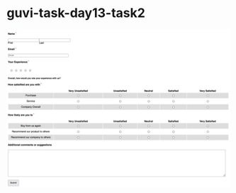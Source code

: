 # guvi-task-day13-task2

![Screen Shot](./img/screenshot.png?raw=true "How the web page looks like")
